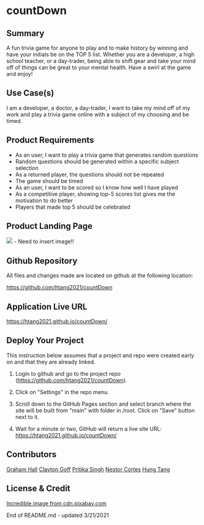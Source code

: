 # countDown

## Summary
A fun trivia game for anyone to play and to make history by winning and have your initials be on the TOP 5 list.  Whether you are a developer, a high school teacher, or a day-trader, being able to shift gear and take your mind off of things can be great to your mental health.  Have a swirl at the game and enjoy!  

## Use Case(s)
I am a developer, a doctor, a day-trader, I want to take my mind off of my work and play a trivia game online with a subject of my choosing and be timed.

## Product Requirements
- As an user, I want to play a trivia game that generates random questions
- Random questions should be generated within a specific subject selection
- As a returned player, the questions should not be repeated
- The game should be timed
- As an user, I want to be scored so I know how well I have played
- As a competitive player, showing top-5 scores list gives me the motivation to do better
- Players that made top 5 should be celebrated

## Product Landing Page
![](assets/images/countDown.png) - Need to insert image!!

## Github Repository
All files and changes made are located on github at the following location:

https://github.com/htang2021/countDown

## Application Live URL
https://htang2021.github.io/countDown/

## Deploy Your Project
This instruction below assumes that a project and repo were created early on and that they are already linked.

1. Login to github and go to the project repo (https://github.com/htang2021/countDown).

2. Click on "Settings" in the repo menu.

3. Scroll down to the GitHub Pages section and select branch where the site will be built from "main" with folder in /root.  Click on "Save" button next to it.

4. Wait for a minute or two, GitHub will return a live site URL:
https://htang2021.github.io/countDown/

## Contributors
[Graham Hall](https://ghall89.github.io/portfolio-page/)
[Clayton Goff](https://clayto30.github.io/professional-portfolio/)
[Pritika Singh](https://psingh0920.github.io/htang-porfolio/)
[Nestor Cortes](https://ncortes85.github.io/htang-porfolio/)
[Hung Tang](https://htang2021.github.io/htang-porfolio/)

## License & Credit
[Incredible image from cdn.pixabay.com](https://cdn.pixabay.com/photo/2018/07/04/22/55/fantasy-3517206_960_720.jpg)

End of README.md - updated 3/21/2021
